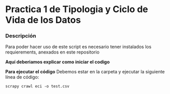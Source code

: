 # Practica 1 de Tipologia y Ciclo de Vida de los Datos

### Descripción

Para poder hacer uso de este script es necesario tener instalados los requierements, anexados en este repositorio

**Aquí deberiamos explicar como iniciar el codigo**

**Para ejecutar el código**
Debemos estar en la carpeta y ejecutar la siguiente línea de código:

```
scrapy crawl eci -o test.csv  
```
